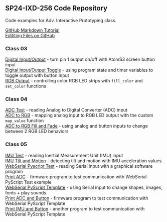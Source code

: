 ## SP24-IXD-256 Code Repository

Code examples for Adv. Interactive Prototyping class.  

[GitHub Markdown Tutorial](https://docs.github.com/en/get-started/writing-on-github/getting-started-with-writing-and-formatting-on-github/basic-writing-and-formatting-syntax)  
[Edititing Files on GitHub](https://docs.github.com/en/repositories/working-with-files/managing-files/editing-files)  

### Class 03  

[Digital Input/Output](class03/digital_input_output.py) - turn pin 1 output on/off with AtomS3 screen button input  
[Digital Input/Output Toggle](class03/digital_input_output_toggle.py) - using program state and timer variables to toggle output with button input  
[RGB Output](class03/rgb_output.py) - controlling color RGB LED strips with `fill_color` and `set_color` functions  

### Class 04  

[ADC Test](class04/adc_test.py) - reading Analog to Digital Converter (ADC) input  
[ADC to RGB](class04/adc_to_rgb.py) - mapping analog input to RGB LED output with the custom `map_value` function  
[ADC to RGB Fill and Fade](class04/adc_to_rgb_2states.py) - using analog and button inputs to change between 2 RGB LED behaviors  

### Class 05  

[IMU Test](class05/imu_test.py) - reading Inertial Measurement Unit (IMU) input  
[IMU Tilt and Motion](class05/imu_tilt_and_motion.py) - detecting tilt and motion with IMU acceleration values   
[WebSerial Pyscript Test](class05/webserial_pyscript_test/) - reading Serial input with a graphical software program  
[Print ADC](class05/print_adc.py) - firmware program to test communication with WebSerial PyScript Test example  
[WebSerial PyScript Template](class05/webserial_pyscript_template/) - using Serial input to change  shapes, images, fonts + play sounds  
[Print ADC and Button](class05/print_adc_and_button.py) - firmware program to test communication with WebSerial PyScript Template  
[Print IMU and Button](class05/print_imu_and_button.py) - another program to test communication with WebSerial PyScript Template  

